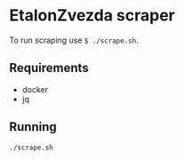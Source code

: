 # EtalonZvezda scraper

To run scraping use `$ ./scrape.sh`.

## Requirements

* docker
* jq

## Running

    ./scrape.sh

